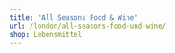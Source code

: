 ```yaml
---
title: "All Seasons Food & Wine"
url: /london/all-seasons-food-und-wine/
shop: Lebensmittel
---
```

